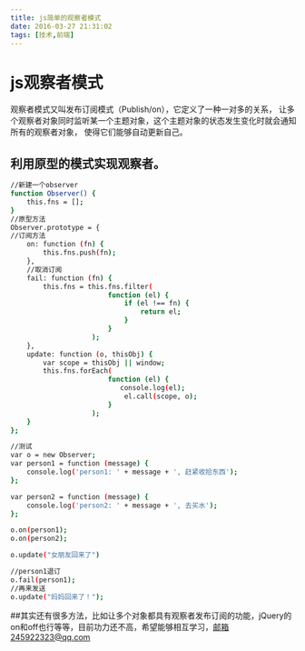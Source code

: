 ```yaml
---
title: js简单的观察者模式
date: 2016-03-27 21:31:02
tags: [技术,前端]
---
```


# js观察者模式
观察者模式又叫发布订阅模式（Publish/on），它定义了一种一对多的关系，
让多个观察者对象同时监听某一个主题对象，这个主题对象的状态发生变化时就会通知所有的观察者对象，
使得它们能够自动更新自己。 
## 利用原型的模式实现观察者。
<!-- more -->

```bash
//新建一个observer
function Observer() {
    this.fns = [];
}
//原型方法
Observer.prototype = {
//订阅方法
    on: function (fn) {
        this.fns.push(fn);
    },
	//取消订阅
    fail: function (fn) {
        this.fns = this.fns.filter(
                        function (el) {
                            if (el !== fn) {
                                return el;
                            }
                        }
                    );
    },
    update: function (o, thisObj) {
        var scope = thisObj || window;
        this.fns.forEach(
                        function (el) {
						   console.log(el);
                            el.call(scope, o);
                        }
                    );
    }
};

//测试
var o = new Observer;
var person1 = function (message) {
    console.log('person1: ' + message + ', 赶紧收拾东西');
};

var person2 = function (message) {
    console.log('person2: ' + message + ', 去买水');
};

o.on(person1);
o.on(person2);

o.update("女朋友回来了")

//person1退订
o.fail(person1);
//再来发送
o.update("妈妈回来了！");   

```
##其实还有很多方法，比如让多个对象都具有观察者发布订阅的功能，jQuery的on和off也行等等，目前功力还不高，希望能够相互学习，邮箱245922323@qq.com

